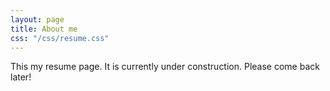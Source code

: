 ```yaml
---
layout: page
title: About me
css: "/css/resume.css"
---
```


This my resume page. It is currently under construction. Please come back later!